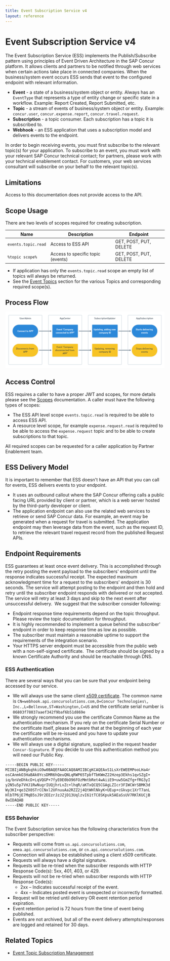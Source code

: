 ```yaml
---
title: Event Subscription Service v4
layout: reference
---
```


# Event Subscription Service v4

The Event Subscription Service (ESS) implements the Publish/Subscribe pattern using principles of Event Driven Architecture in the SAP Concur platform. It allows clients and partners to be notified through web services when certain actions take place in connected companies. When the business/system event occurs ESS sends that event to the configured endpoint with relevant information.

* **Event** - a state of a business/system object or entity. Always has an `EventType` that represents a type of entity change or specific state in a workflow. Example: Report Created, Report Submitted, etc.
* **Topic** - a stream of events of business/system object or entity. Example: `concur.user`, `concur.expense.report`, `concur.travel.request`.
* **Subscription** - a topic consumer. Each subscription has a topic it is subscribed to.  
* **Webhook** - an ESS application that uses a subscription model and delivers events to the endpoint.

In order to begin receiving events, you must first subscribe to the relevant topic(s) for your application. To subscribe to an event, you must work with your relevant SAP Concur technical contact; for partners, please work with your technical enablement contact. For customers, your web services consultant will subscribe on your behalf to the relevant topic(s).

## Limitations

Access to this documentation does not provide access to the API.

## Scope Usage <a name="scope-usage"></a>

There are two levels of scopes required for creating subscription.

Name                | Description                       | Endpoint       
------------------- | --------------------------------- | ----------------------
`events.topic.read` | Access to ESS API                 | GET, POST, PUT, DELETE
`%topic scope%`     | Access to specific topic (events) | GET, POST, PUT, DELETE

* If application has only the `events.topic.read` scope an empty list of topics will always be returned.
* See the [Event Topics](./event-topics/) section for the various Topics and corresponding required scope(s).

## Process Flow <a name="process-flow"></a>

![Process flow for ESS](./ess-process-flow.png)

## Access Control <a name="access-control"></a>

ESS requires a caller to have a proper JWT and scopes, for more details please see the [Scopes](/api-reference/authentication/scopes.html) documentation. A caller must have the following types of scopes:

* The ESS API level scope `events.topic.read` is required to be able to access ESS API.
* A resource level scope, for example `expense.request.read` is required to be able to access the `expense.request` topic and to be able to create subscriptions to that topic.

All required scopes can be requested for a caller application by Partner Enablement team.

## ESS Delivery Model <a name="ess-delivery"></a>

It is important to remember that ESS doesn't have an API that you can call for events, ESS delivers events to your endpoint.

* It uses an outbound callout where the SAP Concur offering calls a public facing URL provided by client or partner, which is a web server hosted by the third-party developer or client.
* The application endpoint can also use the related web services to retrieve or send SAP Concur data. For example, an event may be generated when a request for travel is submitted. The application endpoint may then leverage data from the event, such as the request ID, to retrieve the relevant travel request record from the published Request APIs.

## Endpoint Requirements <a name="endpoint-requirements"></a>

ESS guarantees at least once event delivery. This is accomplished through the retry posting the event payload to the subscribers' endpoint until the response indicates successful receipt. The expected maximum acknowledgment time for a request to the subscribers' endpoint is 30 seconds. The service will attempt posting to the endpoint and then hold and retry until the subscriber endpoint responds with delivered or not accepted. The service will retry at least 3 days and skip to the next event after unsuccessful delivery.  We suggest that the subscriber consider following:

* Endpoint response time requirements depend on the topic throughput. Please review the topic documentation for throughput.
* It is highly recommended to implement a queue behind the subscriber' endpoint in order to keep response time as low as possible.
* The subscriber must maintain a reasonable uptime to support the requirements of the integration scenario.
* Your HTTPS server endpoint must be accessible from the public web with a non-self-signed certificate.  The certificate should be signed by a known Certificate Authority and should be reachable through DNS.

### <a name="ess-authentication"></a> ESS Authentication

There are several ways that you can be sure that your endpoint being accessed by our service.

* We will always use the same client [x509 certificate](./webhook.api.concursolutions.com.pem). The common name is `CN=webhook.api.concursolutions.com,O=Concur Technologies\, Inc.,L=Bellevue,ST=Washington,C=US` and the certificate serial number is `06803f78037aaef342f9baf6b51d869e`
* We strongly recommend you use the certificate Common Name as the authentication mechanism. If you rely on the certificate Serial Number or the certificate itself, please be aware that at the beginning of each year the certificate will be re-issued and you have to update your authentication mechanisms.
* We will always use a digital signature, supplied in the request header `Concur-Signature`. If you decide to use this authentication method you will need  our Public Key.

```
-----BEGIN PUBLIC KEY-----
MIIBIjANBgkqhkiG9w0BAQEFAAOCAQ8AMIIBCgKCAQEAxS1LsXrEWEEMPooLHa4r
osCAnmkO3HaBAk0YcsDMR6hQeuQNLqRWP65TpbfTbKWmZ22Hzep3Ekhs1qvSZgI+
iq/bnVeDhkcD+LqVQGP+7fyE0E0bO96FOzMmtbRet4wAiiE9+uw5GmZfg+fRG3yI
y2N5u5p7VHJ1RwNugrIUQjhrLvZc+lhqR/aKTxQCQ5CGAgLZIcr3FIWCWrSBMK3d
Wy3KI+qe3ZX0STrCCNxl2UFnuuAa2RZZ2j4QtWHlNkyK+UEup+cGkvpc1XrT7anL
HlbTP6jE7MqB5sJ9r2EEzrJzJZjD13UqlzvI61tTC8SKpuk5AEaSsUV7RKlKUCjB
8wIDAQAB
-----END PUBLIC KEY-----
```

### <a name="ess-behavior"></a>ESS Behavior

The Event Subscription service has the following characteristics from the subscriber perspective:

* Requests will come from `us.api.concursolutions.com`, `emea.api.concursolutions.com`, or `cn.api.concursolutions.com`.
* Connection will always be established using a client x509 certificate.
* Requests will always have a digital signature.
* Requests will be re-tried when the subscriber responds with HTTP Response Code(s): 5xx, 401, 403, or 429.
* Requests will not be re-tried when subscriber responds with HTTP Response Code(s):
  * 2xx – Indicates successful receipt of the event.
  * 4xx – Indicates posted event is unexpected or incorrectly formatted.
* Request will be retried until delivery OR event retention period expiration.
* Event retention period is 72 hours from the time of event being published.
* Events are not archived, but all of the event delivery attempts/responses are logged and retained for 30 days.

## Related Topics

* [Event Topic Subscription Management](/event-topics/index.html)

